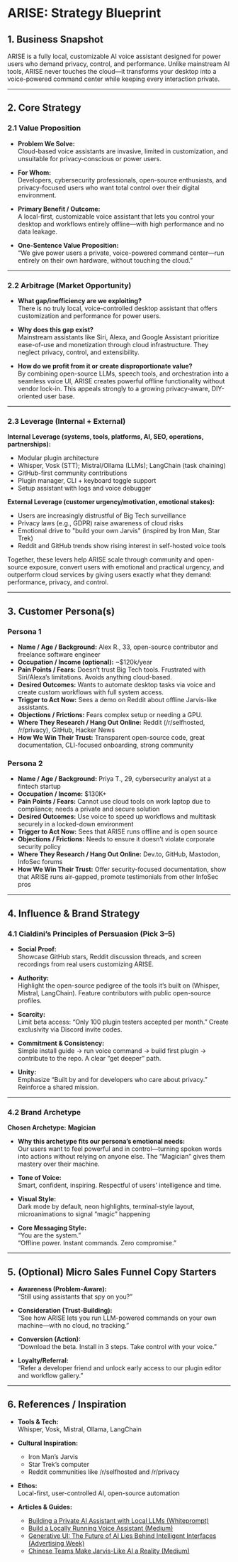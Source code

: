 # ARISE: Strategy Blueprint

## 1. Business Snapshot
ARISE is a fully local, customizable AI voice assistant designed for power users who demand privacy, control, and performance. Unlike mainstream AI tools, ARISE never touches the cloud—it transforms your desktop into a voice-powered command center while keeping every interaction private.

---

## 2. Core Strategy

### 2.1 Value Proposition
- **Problem We Solve:**  
 Cloud-based voice assistants are invasive, limited in customization, and unsuitable for privacy-conscious or power users.  

- **For Whom:**  
 Developers, cybersecurity professionals, open-source enthusiasts, and privacy-focused users who want total control over their digital environment.  

- **Primary Benefit / Outcome:**  
 A local-first, customizable voice assistant that lets you control your desktop and workflows entirely offline—with high performance and no data leakage.  

- **One-Sentence Value Proposition:**  
 “We give power users a private, voice-powered command center—run entirely on their own hardware, without touching the cloud.”

---

### 2.2 Arbitrage (Market Opportunity)
- **What gap/inefficiency are we exploiting?**  
  There is no truly local, voice-controlled desktop assistant that offers customization and performance for power users.  

- **Why does this gap exist?**  
  Mainstream assistants like Siri, Alexa, and Google Assistant prioritize ease-of-use and monetization through cloud infrastructure. They neglect privacy, control, and extensibility.  

- **How do we profit from it or create disproportionate value?**  
  By combining open-source LLMs, speech tools, and orchestration into a seamless voice UI, ARISE creates powerful offline functionality without vendor lock-in. This appeals strongly to a growing privacy-aware, DIY-oriented user base.

---

### 2.3 Leverage (Internal + External)

**Internal Leverage (systems, tools, platforms, AI, SEO, operations, partnerships):**  
- Modular plugin architecture  
- Whisper, Vosk (STT); Mistral/Ollama (LLMs); LangChain (task chaining)  
- GitHub-first community contributions  
- Plugin manager, CLI + keyboard toggle support  
- Setup assistant with logs and voice debugger

**External Leverage (customer urgency/motivation, emotional stakes):**  
- Users are increasingly distrustful of Big Tech surveillance  
- Privacy laws (e.g., GDPR) raise awareness of cloud risks  
- Emotional drive to "build your own Jarvis" (inspired by Iron Man, Star Trek)  
- Reddit and GitHub trends show rising interest in self-hosted voice tools

Together, these levers help ARISE scale through community and open-source exposure, convert users with emotional and practical urgency, and outperform cloud services by giving users exactly what they demand: performance, privacy, and control.

---

## 3. Customer Persona(s)

### Persona 1
- **Name / Age / Background:** Alex R., 33, open-source contributor and freelance software engineer  
- **Occupation / Income (optional):** ~$120k/year  
- **Pain Points / Fears:** Doesn’t trust Big Tech tools. Frustrated with Siri/Alexa’s limitations. Avoids anything cloud-based.  
- **Desired Outcomes:** Wants to automate desktop tasks via voice and create custom workflows with full system access.  
- **Trigger to Act Now:** Sees a demo on Reddit about offline Jarvis-like assistants.  
- **Objections / Frictions:** Fears complex setup or needing a GPU.  
- **Where They Research / Hang Out Online:** Reddit (/r/selfhosted, /r/privacy), GitHub, Hacker News  
- **How We Win Their Trust:** Transparent open-source code, great documentation, CLI-focused onboarding, strong community

### Persona 2
- **Name / Age / Background:** Priya T., 29, cybersecurity analyst at a fintech startup
- **Occupation / Income:** $130K+
- **Pain Points / Fears:** Cannot use cloud tools on work laptop due to compliance; needs a private and secure solution
- **Desired Outcomes:** Use voice to speed up workflows and multitask securely in a locked-down environment
- **Trigger to Act Now:** Sees that ARISE runs offline and is open source  
- **Objections / Frictions:** Needs to ensure it doesn’t violate corporate security policy
- **Where They Research / Hang Out Online:** Dev.to, GitHub, Mastodon, InfoSec forums  
- **How We Win Their Trust:** Offer security-focused documentation, show that ARISE runs air-gapped, promote testimonials from other InfoSec pros

---

## 4. Influence & Brand Strategy

### 4.1 Cialdini’s Principles of Persuasion (Pick 3–5)

- **Social Proof:**  
  Showcase GitHub stars, Reddit discussion threads, and screen recordings from real users customizing ARISE.

- **Authority:**  
  Highlight the open-source pedigree of the tools it’s built on (Whisper, Mistral, LangChain). Feature contributors with public open-source profiles.

- **Scarcity:**  
  Limit beta access: “Only 100 plugin testers accepted per month.” Create exclusivity via Discord invite codes.

- **Commitment & Consistency:**  
  Simple install guide → run voice command → build first plugin → contribute to the repo. A clear “get deeper” path.

- **Unity:**  
  Emphasize “Built by and for developers who care about privacy.” Reinforce a shared mission.

---

### 4.2 Brand Archetype

**Chosen Archetype:** **Magician**  
- **Why this archetype fits our persona’s emotional needs:**  
  Our users want to feel powerful and in control—turning spoken words into actions without relying on anyone else. The “Magician” gives them mastery over their machine.  

- **Tone of Voice:**  
  Smart, confident, inspiring. Respectful of users’ intelligence and time.  

- **Visual Style:**  
  Dark mode by default, neon highlights, terminal-style layout, microanimations to signal “magic” happening  

- **Core Messaging Style:**  
  “You are the system.”  
  “Offline power. Instant commands. Zero compromise.”

---

## 5. (Optional) Micro Sales Funnel Copy Starters

- **Awareness (Problem-Aware):**  
  “Still using assistants that spy on you?”

- **Consideration (Trust-Building):**  
  “See how ARISE lets you run LLM-powered commands on your own machine—with no cloud, no tracking.”

- **Conversion (Action):**  
  “Download the beta. Install in 3 steps. Take control with your voice.”

- **Loyalty/Referral:**  
  “Refer a developer friend and unlock early access to our plugin editor and workflow gallery.”

---

## 6. References / Inspiration

- **Tools & Tech:**  
  Whisper, Vosk, Mistral, Ollama, LangChain

- **Cultural Inspiration:**  
  - Iron Man’s Jarvis  
  - Star Trek’s computer  
  - Reddit communities like /r/selfhosted and /r/privacy  

- **Ethos:**  
  Local-first, user-controlled AI, open-source automation

- **Articles & Guides:**  
  - [Building a Private AI Assistant with Local LLMs (Whiteprompt)](https://blog.whiteprompt.com/building-a-private-ai-assistant-with-local-llms-a-practical-guide-1725647901d3)  
  - [Build a Locally Running Voice Assistant (Medium)](https://medium.com/data-science/build-a-locally-running-voice-assistant-2f2ead904fe9)  
  - [Generative UI: The Future of AI Lies Behind Intelligent Interfaces (Advertising Week)](https://advertisingweek.com/get-ready-for-generative-ui-why-the-future-of-ai-lies-behind-intelligent-interfaces/#:~:text=As%20the%20original%20chatbot%2Dbased,Here's%20why:)  
  - [Chinese Teams Make Jarvis-Like AI a Reality (Medium)](https://medium.com/@thechinaacademy/chinese-teams-have-made-iron-mans-jarvis-ai-a-reality-89aca96137c8)
